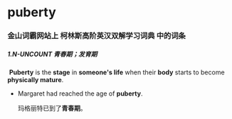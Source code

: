 # puberty

### 金山词霸网站上 柯林斯高阶英汉双解学习词典 中的词条

##### 1.N-UNCOUNT  青春期；发育期

​	**Puberty** is the **stage** in **someone's life** when their **body** starts to become **physically mature**.

- Margaret had reached the age of **puberty**.

  玛格丽特已到了**青春期**。